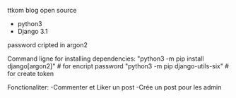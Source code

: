 
ttkom blog open source

- python3
- Django 3.1 

password cripted in argon2


Command ligne for installing dependencies:
	"python3 -m pip install django[argon2]"
	 # for encript password
	"python3 -m pip django-utils-six"
	# for create token


Fonctionaliter:
	-Commenter et Liker un post
	-Crée un post pour les admin
